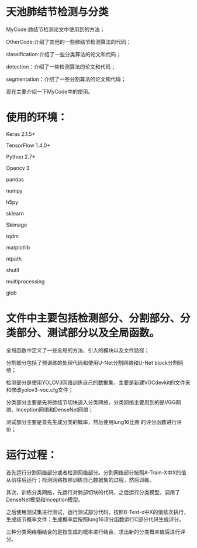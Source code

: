 # 天池肺结节检测与分类
MyCode:肺结节检测论文中使用到的方法；

OtherCode:介绍了其他的一些肺结节检测算法的代码；

classification:介绍了一些分类算法的论文和代码；

detection：介绍了一些检测算法的论文和代码；

segmentation：介绍了一些分割算法的论文和代码；

现在主要介绍一下MyCode中的使用。
# 使用的环境：
Keras 2.1.5+

TensorFlow 1.4.0+

Python 2.7+

Opencv 3

pandas

numpy

h5py

sklearn

Skimage

tqdm

matplotlib

ntpath

shutil

multiprocessing

glob
# 文件中主要包括检测部分、分割部分、分类部分、测试部分以及全局函数。
全局函数中定义了一些全局的方法、引入的模块以及文件路径；

分割部分包括了预训练的处理代码和使用U-Net分割网络和U-Net block分割网络；

检测部分是使用YOLOV3网络训练自己的数据集，主要是新建VOCdevkit的文件夹和修改yolov3-voc.cfg文件；

分类部分主要是先将肺结节切块送入分类网络，分类网络主要用到的是VGG网络、Inception网络和DenseNet网络；

测试部分主要是首先生成分类的概率，然后使用lung16比赛 的评分函数进行评价；
# 运行过程：
首先运行分割网络部分或者检测网络部分。分割网络部分按照A-Train-X中X的值从前往后运行；检测网络按照训练自己数据集的过程，然后训练。

其次，训练分类网络，先运行对肺部切块的代码，之后运行分类模型，调用了DenseNet模型和Inception模型。

之后使用测试集进行测试，运行测试部分代码，按照B-Test-x中X的值依次执行，生成结节概率文件；生成概率后按照lung16评分函数运行C部分代码生成评分。

三种分类网络相结合的是按生成的概率进行结合，求出新的分类概率值后进行评分。
